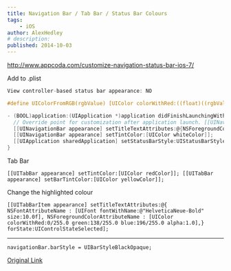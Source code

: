```yaml
---
title: Navigation Bar / Tab Bar / Status Bar Colours
tags:
    - iOS
author: AlexHedley
# description: 
published: 2014-10-03
---
```


http://www.appcoda.com/customize-navigation-status-bar-ios-7/

Add to .plist

```objectivec
View controller-based status bar appearance: NO
```

```objectivec
#define UIColorFromRGB(rgbValue) [UIColor colorWithRed:((float)((rgbValue & 0xFF0000) >> 16))/255.0 green:((float)((rgbValue & 0xFF00) >> 8))/255.0 blue:((float)(rgbValue & 0xFF))/255.0 alpha:1.0]
```

```objectivec
- (BOOL)application:(UIApplication *)application didFinishLaunchingWithOptions:(NSDictionary *)launchOptions {
  // Override point for customization after application launch. [[UINavigationBar appearance] setBarTintColor:[UIColor blackColor]]; //[[UINavigationBar appearance] setBarTintColor:UIColorFromRGB(0x067AB5)];
  [[UINavigationBar appearance] setTitleTextAttributes:@{NSForegroundColorAttributeName: [UIColor whiteColor]}]; 
  [[UINavigationBar appearance] setTintColor:[UIColor whiteColor]];
  [[UIApplication sharedApplication] setStatusBarStyle:UIStatusBarStyleLightContent]; return YES;
}
```

Tab Bar

`[[UITabBar appearance] setTintColor:[UIColor redColor]]; [[UITabBar appearance] setBarTintColor:[UIColor yellowColor]];`

Change the highlighted colour

`[[UITabBarItem appearance] setTitleTextAttributes:@{ NSFontAttributeName : [UIFont fontWithName:@"HelveticaNeue-Bold" size:10.0f], NSForegroundColorAttributeName : [UIColor colorWithRed:0/255.0 green:138/255.0 blue:196/255.0 alpha:1.0],} forState:UIControlStateSelected];`

---

`navigationBar.barStyle = UIBarStyleBlackOpaque;`

[Original Link](https://alexhedley.wordpress.com/2014/10/03/navigation-bar-status-bar-colours/)
